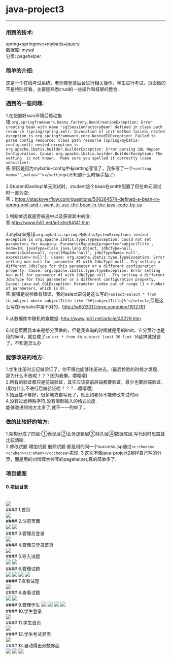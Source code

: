 # java-project3
----------------------------------
### 用到的技术:
spring+springmvc+mybatis+jquery<br/>
数据库:
mysql<br/>
分页:
pagehelper

### 简单的介绍:
这是一个在线考试系统，老师能登录后台进行相关操作，学生进行考试，页面做的不是特别好看，主要是熟悉crud的一些操作和框架的整合.

### 遇到的一些问题:<br/>
1.在配置好ssm环境后启动报错:```org.springframework.beans.factory.BeanCreationException: Error creating bean with name 'sqlSessionFactoryBean' defined in class path resource [spring/spring.xml]: Invocation of init method failed; nested exception is org.springframework.core.NestedIOException: Failed to parse config resource: class path resource [spring/mybatis-config.xml]; nested exception is org.apache.ibatis.builder.BuilderException: Error parsing SQL Mapper Configuration. Cause: org.apache.ibatis.builder.BuilderException: The setting  is not known.  Make sure you spelled it correctly (case sensitive).
```<br/>答:原因是因为mybatis-config中有setting写错了，我多写了一个```<setting name="",value=""></setting>```(不知道什么时候手抽了)
<br/><br/>2.StudentDaoImpl单元测试时，student这个bean在xml中配置了但在单元测试时一直为空:
<br/>答：https://stackoverflow.com/questions/50626457/i-defined-a-bean-in-spring-xml-and-i-want-to-use-the-bean-in-the-java-code-by-us
<br/><br/>3.判断单选框是否被选中以及获得其中的值:
<br/>答:http://www.jb51.net/article/64141.htm
<br/><br/>4.mybatis报错:```org.mybatis.spring.MyBatisSystemException: nested exception is org.apache.ibatis.type.TypeException: Could not set parameters for mapping: ParameterMapping{property='subjectTitle', mode=IN, javaType=class java.lang.Object, jdbcType=null, numericScale=null, resultMapId='null', jdbcTypeName='null', expression='null'}. Cause: org.apache.ibatis.type.TypeException: Error setting non null for parameter #1 with JdbcType null . Try setting a different JdbcType for this parameter or a different configuration property. Cause: org.apache.ibatis.type.TypeException: Error setting non null for parameter #1 with JdbcType null . Try setting a different JdbcType for this parameter or a different configuration property. Cause: java.sql.SQLException: Parameter index out of range (1 > number of parameters, which is 0).
```<br/>答:报错是说参数有错误，我的select语句是这么写的```<select>select * from tb_subject where subjectTitle like '%#{subjectTitle}%'</select>```,但是这么写在mybatis中是不对的，http://w6513017.iteye.com/blog/1512761
<br/><br/>5.从数据库中随机的查数据:
http://www.jb51.net/article/42229.htm
<br/><br/>6.试卷页面我本来是想分页做的，但是我查询的时候就是用的limit，它分页时也是用的limit，就变成了```select * from tb_subject limit 20 limt 10```这样就报错了，不知道怎么办<br/>
### 能够改进的地方:
1.学生注册时忘记做验证了，你不填也能够注册进去。(最后检验的时候才发现，那为什么不改呢？？？因为我懒，嘤嘤嘤)<br/>
2.所有的验证都只是前端验证，其实应该要前后端都要验证，最少也要后端验证。(那为什么不进行后端验证呢？？？...嘤嘤嘤)<br/>
3.拓展性不够好，很多地方都写死了，就比如老师不能修改考试时间<br/>
4.没有过滤特殊字符,没有限制输入的格式长度.<br/>
能够改进的地方太多了,就不一一列举了...<br/>
### 做的比较好的地方:
1.架构分成了四层:①表现层②业务逻辑层③持久层④数据库层,写代码时思路就比较清晰.<br/>
2.修改试题 增加试题 删除试题 都是用的同一个success.jsp通过```<c:choose><c:when></c:when></c:choose>```实现.
3.这次不像<a href="https://github.com/wantao666/java-project2" target="_blank">java-project2</a>那样自己写的分页，而是用的刘增辉大神写的pagehelper,真的简单多了.

### 项目截图

#### 0.项目目录
<br/>
<img src="https://github.com/wantao666/java-project3/blob/master/result-image/25.png?raw=true">
<br/>
####  1.首页
<br/>
<img src="https://github.com/wantao666/java-project3/blob/master/result-image/1.png?raw=true">
<br/>
####  2.注册页面
<br/>
<img src="https://github.com/wantao666/java-project3/blob/master/result-image/2.png?raw=true">
<img src="https://github.com/wantao666/java-project3/blob/master/result-image/3.png?raw=true">
<br/>
#### 3.管理员登录
<br/>
<img src="https://github.com/wantao666/java-project3/blob/master/result-image/4.png?raw=true">
<br/>
#### 4.管理员登录首页
<br/>
<img src="https://github.com/wantao666/java-project3/blob/master/result-image/5.png?raw=true">
<br/>
#### 5.导入试题
<br/>
<img src="https://github.com/wantao666/java-project3/blob/master/result-image/6.png?raw=true">
<img src="https://github.com/wantao666/java-project3/blob/master/result-image/7.png?raw=true">
<br/>
#### 6.管理试题
<br/>
<img src="https://github.com/wantao666/java-project3/blob/master/result-image/8.png?raw=true">
<img src="https://github.com/wantao666/java-project3/blob/master/result-image/10.png?raw=true">
<img src="https://github.com/wantao666/java-project3/blob/master/result-image/11.png?raw=true">
<img src="https://github.com/wantao666/java-project3/blob/master/result-image/12.png?raw=true">
<br/>
#### 7.查看试题
<br/>
<img src="https://github.com/wantao666/java-project3/blob/master/result-image/9.png?raw=true">
<br/>
#### 8.查看试题
<br/>
<img src="https://github.com/wantao666/java-project3/blob/master/result-image/13.png?raw=true">
<img src="https://github.com/wantao666/java-project3/blob/master/result-image/14.png?raw=true">
<br/>
#### 9.管理学生
<img src="https://github.com/wantao666/java-project3/blob/master/result-image/15.png?raw=true">
<img src="https://github.com/wantao666/java-project3/blob/master/result-image/16.png?raw=true">
<img src="https://github.com/wantao666/java-project3/blob/master/result-image/17.png?raw=true">
<img src="https://github.com/wantao666/java-project3/blob/master/result-image/18.png?raw=true">
<br/>
#### 10.学生登录
<br/>
<img src="https://github.com/wantao666/java-project3/blob/master/result-image/19.png?raw=true">
<br/>
#### 11.学生首页
<br/>
<img src="https://github.com/wantao666/java-project3/blob/master/result-image/20.png?raw=true">
<br/>
#### 12.学生考试界面
<br/>
<img src="https://github.com/wantao666/java-project3/blob/master/result-image/21.png?raw=true">
<br/>
#### 13.自动得出分数界面
<br/>
<img src="https://github.com/wantao666/java-project3/blob/master/result-image/22.png?raw=true">
<img src="https://github.com/wantao666/java-project3/blob/master/result-image/23.png?raw=true">
<img src="https://github.com/wantao666/java-project3/blob/master/result-image/24.png?raw=true">
<br/>
